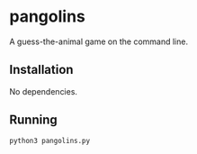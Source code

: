 # pangolins

A guess-the-animal game on the command line.

## Installation

No dependencies.

## Running

```
python3 pangolins.py
```

